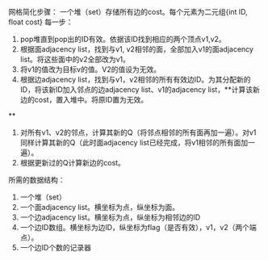 网格简化步骤：
一个堆（set）存储所有边的cost。每个元素为二元组{int ID, float cost}
每一步：
1. pop堆直到pop出的ID有效。依据该ID找到相应的两个顶点v1,v2。
2. 根据面adjacency list，找到与v1, v2相邻的面，全部加入v1的面adjacency list。将这些面中的v2全部改为v1。
3. 将v1的值改为目标v的值。V2的值设为无效。
4. 根据边adjacency list，找到与v1，v2相邻的所有有效边ID。为其分配新的ID，将该新ID加入邻点的边adjacency list、v1的adjacency list，**计算该新边的cost，置入堆中。将原ID置为无效。
 
**
1. 对所有v1、v2的邻点，计算其新的Q（将邻点相邻的所有面再加一遍）。对v1同样计算其新的Q（此时面adjacency list已经完成，将v1相邻的所有面加一遍）。
2. 根据更新过的Q计算新边的cost。
 
所需的数据结构：
1. 一个堆（set）
2. 一个面adjacency list。横坐标为点，纵坐标为面。
3. 一个边adjacency list。横坐标为点，纵坐标为相邻边的ID
4. 一个边ID数组。横坐标为边ID，纵坐标为flag（是否有效），v1，v2（两个端点）。
5. 一个边ID个数的记录器
